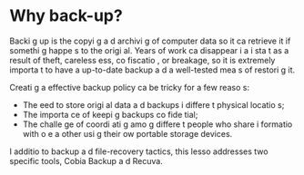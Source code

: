 [Title]: # (Почему резервное копирование?)
[Order]: # (0)

# Why back-up?

Backi
g up is the copyi
g a
d archivi
g of computer data so it ca
 retrieve it if somethi
g happe
s to the origi
al. Years of work ca
 disappear i
 a
 i
sta
t as a result of theft, careless
ess, co
fiscatio
, or breakage, so it is extremely importa
t to have a
 up-to-date backup a
d a well-tested mea
s of restori
g it.

Creati
g a
 effective backup policy ca
 be tricky for a few reaso
s:

*   The 
eed to store origi
al data a
d backups i
 differe
t physical locatio
s;
*   The importa
ce of keepi
g backups co
fide
tial;
*   The challe
ge of coordi
ati
g amo
g differe
t people who share i
formatio
 with o
e a
other usi
g their ow
 portable storage devices.

I
 additio
 to backup a
d file-recovery tactics, this lesso
 addresses two specific tools, Cobia
 Backup a
d Recuva.